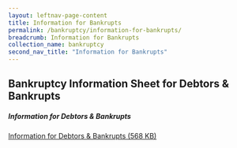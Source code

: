 ```yaml
---
layout: leftnav-page-content
title: Information for Bankrupts
permalink: /bankruptcy/information-for-bankrupts/
breadcrumb: Information for Bankrupts
collection_name: bankruptcy
second_nav_title: "Information for Bankrupts"
---
```

Bankruptcy Information Sheet for Debtors & Bankrupts
---
##### **Information for Debtors & Bankrupts**

[Information for Debtors & Bankrupts (568 KB)](/files/Debtor-Bankruptcy-Information-Sheet-27Oct17.pdf)
